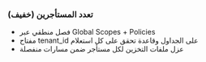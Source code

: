 ### تعدد المستأجرين (خفيف)

- فصل منطقي عبر Global Scopes + Policies
- مفتاح tenant_id على الجداول وقاعدة تحقق على كل استعلام
- عزل ملفات التخزين لكل مستأجر ضمن مسارات منفصلة